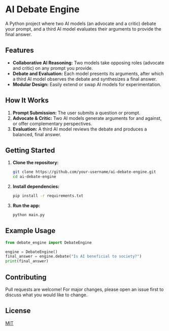 # AI Debate Engine

A Python project where two AI models (an advocate and a critic) debate your prompt, and a third AI model evaluates their arguments to provide the final answer.

## Features

- **Collaborative AI Reasoning:** Two models take opposing roles (advocate and critic) on any prompt you provide.
- **Debate and Evaluation:** Each model presents its arguments, after which a third AI model observes the debate and synthesizes a final answer.
- **Modular Design:** Easily extend or swap AI models for experimentation.

## How It Works

1. **Prompt Submission:** The user submits a question or prompt.
2. **Advocate & Critic:** Two AI models generate arguments for and against, or offer complementary perspectives.
3. **Evaluation:** A third AI model reviews the debate and produces a balanced, final answer.

## Getting Started

1. **Clone the repository:**
   ```bash
   git clone https://github.com/your-username/ai-debate-engine.git
   cd ai-debate-engine
   ```

2. **Install dependencies:**
   ```bash
   pip install -r requirements.txt
   ```

3. **Run the app:**
   ```bash
   python main.py
   ```

## Example Usage

```python
from debate_engine import DebateEngine

engine = DebateEngine()
final_answer = engine.debate("Is AI beneficial to society?")
print(final_answer)
```

## Contributing

Pull requests are welcome! For major changes, please open an issue first to discuss what you would like to change.

## License

[MIT](LICENSE)
